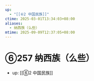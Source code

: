 ```yaml
---
up:
  - "[[⑥2 中国民族]]"
ctime: 2025-03-01T13:34:03+08:00
aliases:
  - 纳西族（么些）
mtime: 2025-09-09T12:37:05+08:00
---
```


# ⑥257 纳西族（么些）

- up: [[⑥2 中国民族]]
